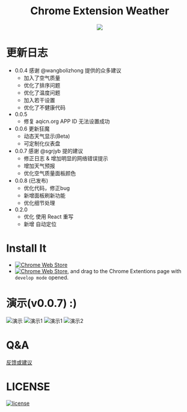 <h1 align="center">Chrome Extension Weather</h1>
<p align="center"><img src="screenshots/weather-chrome.png"/></p>

# 更新日志
- 0.0.4 感谢 @wangbolizhong 提供的众多建议
    - 加入了空气质量
    - 优化了排序问题
    - 优化了温度问题
    - 加入若干设置
    - 优化了不健康代码
- 0.0.5 
    - 修复 aqicn.org APP ID 无法设置成功
- 0.0.6 更新狂魔
    - 动态天气显示(Beta)
    - 可定制化仪表盘 
- 0.0.7 感谢 @sgrjyb 提的建议
    - 修正日志 & 增加明显的网络错误提示
    - 增加天气预报
    - 优化空气质量面板颜色
- 0.0.8 (已发布)
    - 优化代码，修正bug
    - 新增面板刷新功能
    - 优化细节处理
- 0.2.0
    - 优化 使用 React 重写
    - 新增 自动定位
    

# Install It
- [![Chrome Web Store](https://img.shields.io/badge/Chrome%20Web%20Store-v0.0.7-brightgreen.svg)](https://chrome.google.com/webstore/detail/weather/ibieofighcnndjcjchdahdiacjpmkhgf)
- [![Chrome Web Store](https://img.shields.io/badge/Dowloads-561%20KB-brightgreen.svg)](build/WearthForChrome.crx), and drag to the Chrome Extentions page with `develop mode` opened.

# 演示(v0.0.7) :)
![演示](screenshots/0-0-7.gif)
![演示1](screenshots/71.png)
![演示1](screenshots/72.png)
![演示2](screenshots/option.png)

# Q&A
[反馈或建议](https://github.com/hocgin/WeatherForChrome/issues/new)

# LICENSE
[![license](https://img.shields.io/github/license/mashape/apistatus.svg?style=flat-square)](/LICENSE)
